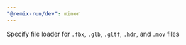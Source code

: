 ```yaml
---
"@remix-run/dev": minor
---
```


Specify file loader for `.fbx`, `.glb`, `.gltf`, `.hdr`, and `.mov` files
